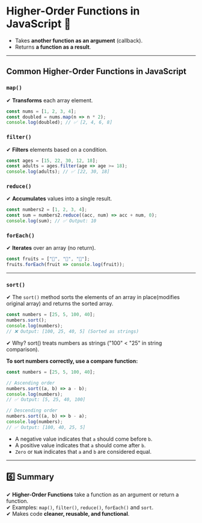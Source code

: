 # **Higher-Order Functions in JavaScript** 🚀  
 
- Takes **another function as an argument** (callback).  
- Returns **a function as a result**.   

---

## **Common Higher-Order Functions in JavaScript**
### **`map()`**
✔ **Transforms** each array element.  
```js
const nums = [1, 2, 3, 4];
const doubled = nums.map(n => n * 2);
console.log(doubled); // ✅ [2, 4, 6, 8]
```

### **`filter()`**
✔ **Filters** elements based on a condition.  
```js
const ages = [15, 22, 30, 12, 18];
const adults = ages.filter(age => age >= 18);
console.log(adults); // ✅ [22, 30, 18]
```

### **`reduce()`**
✔ **Accumulates** values into a single result.  
```js
const numbers2 = [1, 2, 3, 4];
const sum = numbers2.reduce((acc, num) => acc + num, 0);
console.log(sum); // ✅ Output: 10
```

### **`forEach()`**
✔ **Iterates** over an array (no return).  
```js
const fruits = ["🍎", "🍌", "🍇"];
fruits.forEach(fruit => console.log(fruit));
```

---
### **`sort()`**
✔ The `sort()` method sorts the elements of an array in place(modifies original array) and returns the sorted array. 

```js
const numbers = [25, 5, 100, 40];
numbers.sort(); 
console.log(numbers); 
// ❌ Output: [100, 25, 40, 5] (Sorted as strings)
```
✔ Why? sort() treats numbers as strings ("100" < "25" in string comparison).

**To sort numbers correctly, use a compare function:**
```js
const numbers = [25, 5, 100, 40];

// Ascending order
numbers.sort((a, b) => a - b);
console.log(numbers); 
// ✅ Output: [5, 25, 40, 100]

// Descending order
numbers.sort((a, b) => b - a);
console.log(numbers); 
// ✅ Output: [100, 40, 25, 5]
```
- A negative value indicates that `a` should come before `b`.
- A positive value indicates that `a` should come after `b`.
- `Zero` or `NaN` indicates that `a` and `b` are considered equal.

---

## **6️⃣ Summary**
✔ **Higher-Order Functions** take a function as an argument or return a function.  
✔ Examples: `map()`, `filter()`, `reduce()`, `forEach()` and `sort`.  
✔ Makes code **cleaner, reusable, and functional**.  